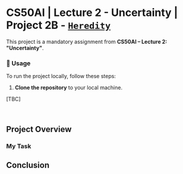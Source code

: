# CS50AI | Lecture 2 - Uncertainty | Project 2B - [`Heredity`](https://cs50.harvard.edu/ai/2024/projects/2/heredity/)

This project is a mandatory assignment from **CS50AI – Lecture 2: "Uncertainty"**.

### 📌 Usage

To run the project locally, follow these steps:

1. **Clone the repository** to your local machine.

[TBC]

<br>

## Project Overview

### My Task

## Conclusion
